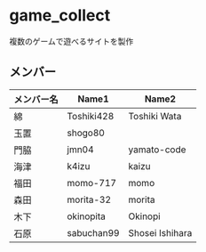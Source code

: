 # game_collect

複数のゲームで遊べるサイトを製作

## メンバー

| メンバー名 | Name1      | Name2        |
| ----- | ---------- | ------------ |
| 綿     | Toshiki428 | Toshiki Wata |
| 玉置    | shogo80    |              |
| 門脇    | jmn04      | yamato-code  |
| 海津    | k4izu      | kaizu        |
| 福田    | momo-717   | momo         |
| 森田    | morita-32  | morita       |
| 木下    | okinopita  | Okinopi      |
| 石原 | sabuchan99 | Shosei Ishihara |
